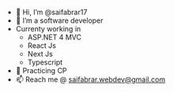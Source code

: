 - 👋 Hi, I’m @saifabrar17
- 👀 I’m a software developer
- Currenty working in
  - ASP.NET 4 MVC
  - React Js
  - Next Js
  - Typescript
- 🌱 Practicing CP
- 📫 Reach me @ saifabrar.webdev@gmail.com

<!---
saifabrar17/saifabrar17 is a ✨ special ✨ repository because its `README.md` (this file) appears on your GitHub profile.
You can click the Preview link to take a look at your changes.
--->
